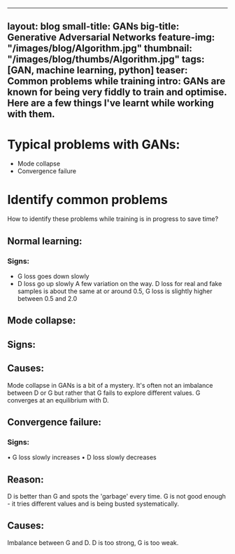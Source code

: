
---
layout: blog
small-title: GANs
big-title: Generative Adversarial Networks
feature-img: "/images/blog/Algorithm.jpg"
thumbnail: "/images/blog/thumbs/Algorithm.jpg"
tags: [GAN, machine learning, python]
teaser: Common problems while training
intro: GANs are known for being very fiddly to train and optimise. Here are a few things I've learnt while working with them.
---


# Typical problems with GANs:
- Mode collapse
- Convergence failure


# Identify common problems
How to identify these problems while training is in progress to save time?

## Normal learning:
### Signs:
- G loss goes down slowly
- D loss go up slowly
A few variation on the way. 
D loss for real and fake samples is about the same at or around 0.5, G loss is slightly higher between 0.5 and 2.0

## Mode collapse:
## Signs:
## Causes:
Mode collapse in GANs is a bit of a mystery. It's often not an imbalance between D or G but rather that G fails to explore different values. G converges at an equilibrium with D.

## Convergence failure:
### Signs: 
• G loss slowly increases
• D loss slowly decreases

## Reason: 
D is better than G and spots the 'garbage' every time. G is not good enough - it tries different values and is being busted systematically.
## Causes:
Imbalance between G and D. D is too strong, G is too weak.


```python

```
